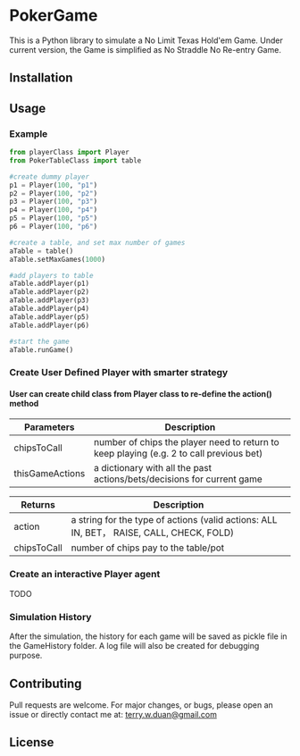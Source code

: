 # PokerGame

This is a Python library to simulate a No Limit Texas Hold'em Game.
Under current version,  the Game is simplified as No Straddle No Re-entry Game.

## Installation


## Usage
### Example

```python
from playerClass import Player
from PokerTableClass import table

#create dummy player
p1 = Player(100, "p1")
p2 = Player(100, "p2")
p3 = Player(100, "p3")
p4 = Player(100, "p4")
p5 = Player(100, "p5")
p6 = Player(100, "p6")

#create a table, and set max number of games
aTable = table()
aTable.setMaxGames(1000)

#add players to table
aTable.addPlayer(p1)
aTable.addPlayer(p2)
aTable.addPlayer(p3)
aTable.addPlayer(p4)
aTable.addPlayer(p5)
aTable.addPlayer(p6)

#start the game
aTable.runGame()
```

### Create User Defined Player with smarter strategy
#### User can create child class from Player class to re-define the action() method
Parameters | Description
---------- | -----------
chipsToCall | number of chips the player need to return to keep playing (e.g. 2 to call previous bet)
thisGameActions | a dictionary with all the past actions/bets/decisions for current game

Returns | Description
------- | -----------
action | a string for the type of actions (valid actions: ALL IN, BET， RAISE, CALL, CHECK, FOLD)
chipsToCall | number of chips pay to the table/pot

### Create an interactive Player agent

TODO

### Simulation History

After the simulation, the history for each game will be saved as pickle file in the GameHistory folder.
A log file will also be created for debugging purpose.

## Contributing

Pull requests are welcome.
For major changes, or bugs, please open an issue or directly contact me at:
terry.w.duan@gmail.com

## License